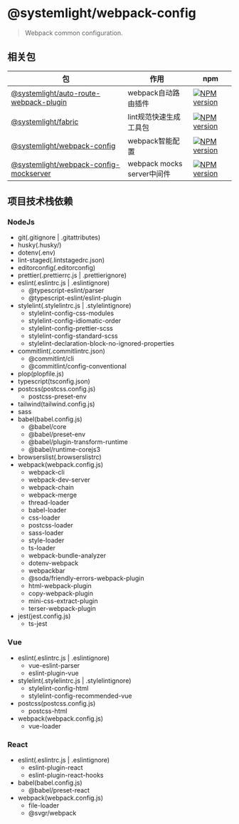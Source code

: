 # @systemlight/webpack-config

> Webpack common configuration.

## 相关包

| 包                                                                                      | 作用                      | npm                                                                                                                                                             |
|----------------------------------------------------------------------------------------|-------------------------|-----------------------------------------------------------------------------------------------------------------------------------------------------------------|
| [@systemlight/auto-route-webpack-plugin](packages/auto-route-webpack-plugin/README.md) | webpack自动路由插件           | [![NPM version](https://img.shields.io/npm/v/@systemlight/auto-route-webpack-plugin.svg)](https://www.npmjs.com/package/@systemlight/auto-route-webpack-plugin) |
| [@systemlight/fabric](packages/fabric/README.md)                                       | lint规范快速生成工具包           | [![NPM version](https://img.shields.io/npm/v/@systemlight/fabric.svg)](https://www.npmjs.com/package/@systemlight/fabric)                                       |
| [@systemlight/webpack-config](packages/webpack-config/README.md)                       | webpack智能配置             | [![NPM version](https://img.shields.io/npm/v/@systemlight/webpack-config.svg)](https://www.npmjs.com/package/@systemlight/webpack-config)                       |
| [@systemlight/webpack-config-mockserver](packages/webpack-config-mockserver/README.md) | webpack mocks server中间件 | [![NPM version](https://img.shields.io/npm/v/@systemlight/webpack-config-mockserver.svg)](https://www.npmjs.com/package/@systemlight/webpack-config-mockserver) |

## 项目技术栈依赖

### NodeJs

- git(.gitignore | .gitattributes)
- husky(.husky/)
- dotenv(.env)
- lint-staged(.lintstagedrc.json)
- editorconfig(.editorconfig)
- prettier(.prettierrc.js | .prettierignore)
- eslint(.eslintrc.js | .eslintignore)
  - @typescript-eslint/parser
  - @typescript-eslint/eslint-plugin
- stylelint(.stylelintrc.js | .stylelintignore)
  - stylelint-config-css-modules
  - stylelint-config-idiomatic-order
  - stylelint-config-prettier-scss
  - stylelint-config-standard-scss
  - stylelint-declaration-block-no-ignored-properties
- commitlint(.commitlintrc.json)
  - @commitlint/cli
  - @commitlint/config-conventional
- plop(plopfile.js)
- typescript(tsconfig.json)
- postcss(postcss.config.js)
  - postcss-preset-env
- tailwind(tailwind.config.js)
- sass
- babel(babel.config.js)
  - @babel/core
  - @babel/preset-env
  - @babel/plugin-transform-runtime
  - @babel/runtime-corejs3
- browserslist(.browserslistrc)
- webpack(webpack.config.js)
  - webpack-cli
  - webpack-dev-server
  - webpack-chain
  - webpack-merge
  - thread-loader
  - babel-loader
  - css-loader
  - postcss-loader
  - sass-loader
  - style-loader
  - ts-loader
  - webpack-bundle-analyzer
  - dotenv-webpack
  - webpackbar
  - @soda/friendly-errors-webpack-plugin
  - html-webpack-plugin
  - copy-webpack-plugin
  - mini-css-extract-plugin
  - terser-webpack-plugin
- jest(jest.config.js)
  - ts-jest

### Vue

- eslint(.eslintrc.js | .eslintignore)
  - vue-eslint-parser
  - eslint-plugin-vue
- stylelint(.stylelintrc.js | .stylelintignore)
  - stylelint-config-html
  - stylelint-config-recommended-vue
- postcss(postcss.config.js)
  - postcss-html
- webpack(webpack.config.js)
  - vue-loader

### React

- eslint(.eslintrc.js | .eslintignore)
  - eslint-plugin-react
  - eslint-plugin-react-hooks
- babel(babel.config.js)
  - @babel/preset-react
- webpack(webpack.config.js)
  - file-loader
  - @svgr/webpack
